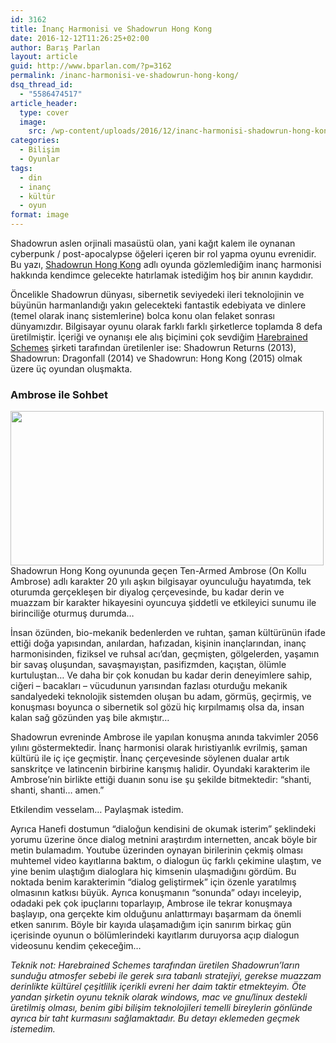 ```yaml
---
id: 3162
title: İnanç Harmonisi ve Shadowrun Hong Kong
date: 2016-12-12T11:26:25+02:00
author: Barış Parlan
layout: article
guid: http://www.bparlan.com/?p=3162
permalink: /inanc-harmonisi-ve-shadowrun-hong-kong/
dsq_thread_id:
  - "5586474517"
article_header:
  type: cover
  image:
    src: /wp-content/uploads/2016/12/inanc-harmonisi-shadowrun-hong-kong.jpg
categories:
  - Bilişim
  - Oyunlar
tags:
  - din
  - inanç
  - kültür
  - oyun
format: image
---
```


Shadowrun aslen orjinali masaüstü olan, yani kağıt kalem ile oynanan cyberpunk / post-apocalypse öğeleri içeren bir rol yapma oyunu evrenidir. Bu yazı, [Shadowrun Hong Kong](http://store.steampowered.com/app/346940/) adlı oyunda gözlemlediğim inanç harmonisi hakkında kendimce gelecekte hatırlamak istediğim hoş bir anının kaydıdır.

Öncelikle Shadowrun dünyası, sibernetik seviyedeki ileri teknolojinin ve büyünün harmanlandığı yakın gelecekteki fantastik edebiyata ve dinlere (temel olarak inanç sistemlerine) bolca konu olan felaket sonrası dünyamızdır. Bilgisayar oyunu olarak farklı farklı şirketlerce toplamda 8 defa üretilmiştir. İçeriği ve oynanışı ele alış biçimini çok sevdiğim [Harebrained Schemes](http://harebrained-schemes.com/) şirketi tarafından üretilenler ise: Shadowrun Returns (2013), Shadowrun: Dragonfall (2014) ve Shadowrun: Hong Kong (2015) olmak üzere üç oyundan oluşmakta.

### Ambrose ile Sohbet

<img class="alignleft wp-image-3198 size-full" src="https://i2.wp.com/www.bparlan.com/wp-content/uploads/2016/12/shanti-shanti-shanti-amen.jpg?resize=501%2C247" width="501" height="247" srcset="https://i2.wp.com/www.bparlan.com/wp-content/uploads/2016/12/shanti-shanti-shanti-amen.jpg?w=501 501w, https://i2.wp.com/www.bparlan.com/wp-content/uploads/2016/12/shanti-shanti-shanti-amen.jpg?resize=300%2C148 300w" sizes="(max-width: 501px) 100vw, 501px" data-recalc-dims="1" /> Shadowrun Hong Kong oyununda geçen Ten-Armed Ambrose (On Kollu Ambrose) adlı karakter 20 yılı aşkın bilgisayar oyunculuğu hayatımda, tek oturumda gerçekleşen bir diyalog çerçevesinde, bu kadar derin ve muazzam bir karakter hikayesini oyuncuya şiddetli ve etkileyici sunumu ile birinciliğe oturmuş durumda&#8230;

İnsan özünden, bio-mekanik bedenlerden ve ruhtan, şaman kültürünün ifade ettiği doğa yapısından, anılardan, hafızadan, kişinin inançlarından, inanç harmonisinden, fiziksel ve ruhsal acı&#8217;dan, geçmişten, gölgelerden, yaşamın bir savaş oluşundan, savaşmayıştan, pasifizmden, kaçıştan, ölümle kurtuluştan&#8230; Ve daha bir çok konudan bu kadar derin deneyimlere sahip, ciğeri &#8211; bacakları &#8211; vücudunun yarısından fazlası oturduğu mekanik sandalyedeki teknolojik sistemden oluşan bu adam, görmüş, geçirmiş, ve konuşması boyunca o sibernetik sol gözü hiç kırpılmamış olsa da, insan kalan sağ gözünden yaş bile akmıştır&#8230;

Shadowrun evreninde Ambrose ile yapılan konuşma anında takvimler 2056 yılını göstermektedir. İnanç harmonisi olarak hıristiyanlık evrilmiş, şaman kültürü ile iç içe geçmiştir. İnanç çerçevesinde söylenen dualar artık sanskritçe ve latincenin birbirine karışmış halidir. Oyundaki karakterim ile Ambrose&#8217;nin birlikte ettiği duanın sonu ise şu şekilde bitmektedir: &#8220;shanti, shanti, shanti&#8230; amen.&#8221;

Etkilendim vesselam&#8230; Paylaşmak istedim.

Ayrıca Hanefi dostumun &#8220;dialoğun kendisini de okumak isterim&#8221; şeklindeki yorumu üzerine önce dialog metnini araştırdım internetten, ancak böyle bir metin bulamadım. Youtube üzerinden oynayan birilerinin çekmiş olması muhtemel video kayıtlarına baktım, o dialogun üç farklı çekimine ulaştım, ve yine benim ulaştığım dialoglara hiç kimsenin ulaşmadığını gördüm. Bu noktada benim karakterimin &#8220;dialog geliştirmek&#8221; için özenle yaratılmış olmasının katkısı büyük. Ayrıca konuşmanın &#8220;sonunda&#8221; odayı inceleyip, odadaki pek çok ipuçlarını toparlayıp, Ambrose ile tekrar konuşmaya başlayıp, ona gerçekte kim olduğunu anlattırmayı başarmam da önemli etken sanırım. Böyle bir kayıda ulaşamadığım için sanırım birkaç gün içerisinde oyunun o bölümlerindeki kayıtlarım duruyorsa açıp dialogun videosunu kendim çekeceğim&#8230;

_Teknik not: Harebrained Schemes tarafından üretilen Shadowrun&#8217;ların sunduğu atmosfer sebebi ile gerek sıra tabanlı stratejiyi, gerekse muazzam derinlikte kültürel çeşitlilik içerikli evreni her daim taktir etmekteyim. Öte yandan şirketin oyunu teknik olarak windows, mac ve gnu/linux destekli üretilmiş olması, benim gibi bilişim teknolojileri temelli bireylerin gönlünde ayrıca bir taht kurmasını sağlamaktadır. Bu detayı eklemeden geçmek istemedim._

